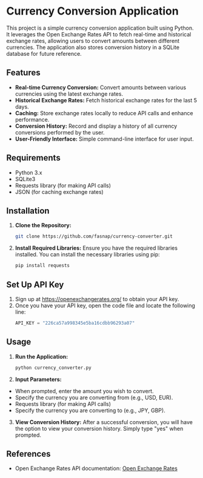 # Currency Conversion Application


This project is a simple currency conversion application built using Python. It leverages the Open Exchange Rates API to fetch real-time and historical exchange rates, allowing users to convert amounts between different currencies. The application also stores conversion history in a SQLite database for future reference.

## Features
- **Real-time Currency Conversion:** Convert amounts between various currencies using the latest exchange rates.
- **Historical Exchange Rates:** Fetch historical exchange rates for the last 5 days.
- **Caching:** Store exchange rates locally to reduce API calls and enhance performance.
- **Conversion History:** Record and display a history of all currency conversions performed by the user.
- **User-Friendly Interface:** Simple command-line interface for user input.

## Requirements
- Python 3.x
- SQLite3
- Requests library (for making API calls)
- JSON (for caching exchange rates)

## Installation
1. **Clone the Repository:**

    ```bash
    git clone https://github.com/fasnap/currency-converter.git
    ```

2. **Install Required Libraries:**
   Ensure you have the required libraries installed. You can install the necessary libraries using pip:
   ```bash
   pip install requests
   ```

## Set Up API Key
1. Sign up at https://openexchangerates.org/ to obtain your API key.
2. Once you have your API key, open the code file and locate the following line:
   ```python
   API_KEY = "226ca57a998345e5ba16cdbb96293a07"


## Usage
1. **Run the Application:**

    ```bash
    python currency_converter.py
    ```
2. **Input Parameters:**
- When prompted, enter the amount you wish to convert.
- Specify the currency you are converting from (e.g., USD, EUR).
- Requests library (for making API calls)
- Specify the currency you are converting to (e.g., JPY, GBP).
3. **View Conversion History:**
After a successful conversion, you will have the option to view your conversion history. Simply type "yes" when prompted.

## References
- Open Exchange Rates API documentation: [Open Exchange Rates](https://openexchangerates.org/)